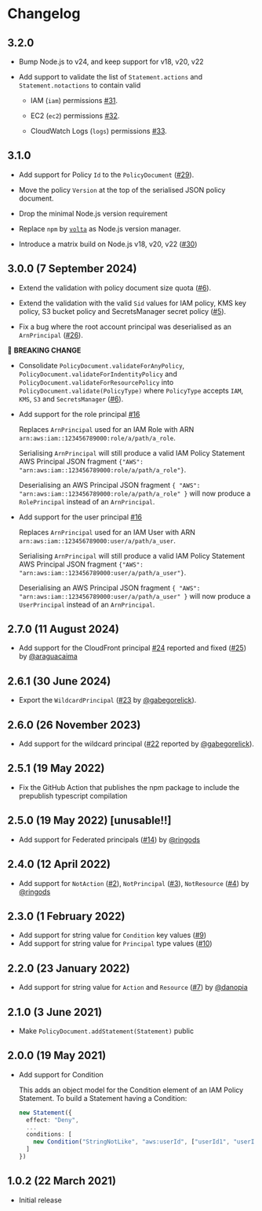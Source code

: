 # Changelog

## 3.2.0

* Bump Node.js to v24, and keep support for v18, v20, v22

* Add support to validate the list of `Statement.actions` and `Statement.notactions` to contain valid

  * IAM (`iam`) permissions [#31](https://github.com/thinkinglabs/aws-iam-policy/issues/31).

  * EC2 (`ec2`) permissions [#32](https://github.com/thinkinglabs/aws-iam-policy/issues/32).
  
  * CloudWatch Logs (`logs`) permissions [#33](https://github.com/thinkinglabs/aws-iam-policy/issues/33).

## 3.1.0

* Add support for Policy `Id` to the `PolicyDocument` ([#29](https://github.com/thinkinglabs/aws-iam-policy/issues/29)).

* Move the policy `Version` at the top of the serialised JSON policy document.

* Drop the minimal Node.js version requirement

* Replace `npm` by [`volta`](https://volta.sh/) as Node.js version manager.

* Introduce a matrix build on Node.js v18, v20, v22 ([#30](https://github.com/thinkinglabs/aws-iam-policy/issues/30))

## 3.0.0 (7 September 2024)

* Extend the validation with policy document size quota ([#6](https://github.com/thinkinglabs/aws-iam-policy/issues/6)).

* Extend the validation with the valid `Sid` values for IAM policy, KMS key policy, S3 bucket policy and SecretsManager secret policy ([#5](https://github.com/thinkinglabs/aws-iam-policy/issues/5)).

* Fix a bug where the root account principal was deserialised as an `ArnPrincipal` ([#26](https://github.com/thinkinglabs/aws-iam-policy/issues/26)).

:rotating_light: **BREAKING CHANGE**

* Consolidate `PolicyDocument.validateForAnyPolicy`, `PolicyDocument.validateForIndentityPolicy` and `PolicyDocument.validateForResourcePolicy` into `PolicyDocument.validate(PolicyType)` where `PolicyType` accepts `IAM`, `KMS`, `S3` and `SecretsManager` ([#6](https://github.com/thinkinglabs/aws-iam-policy/issues/6)).

* Add support for the role principal [#16](https://github.com/thinkinglabs/aws-iam-policy/issues/16)

  Replaces `ArnPrincipal` used for an IAM Role with ARN `arn:aws:iam::123456789000:role/a/path/a_role`.

  Serialising `ArnPrincipal` will still produce a valid IAM Policy Statement AWS Principal JSON fragment `{"AWS": "arn:aws:iam::123456789000:role/a/path/a_role"}`.

  Deserialising an AWS Principal JSON fragment `{ "AWS": "arn:aws:iam::123456789000:role/a/path/a_role" }` will now produce a `RolePrincipal` instead of an `ArnPrincipal`.

* Add support for the user principal [#16](https://github.com/thinkinglabs/aws-iam-policy/issues/16)

  Replaces `ArnPrincipal` used for an IAM User with ARN `arn:aws:iam::123456789000:user/a/path/a_user`.

  Serialising `ArnPrincipal` will still produce a valid IAM Policy Statement AWS Principal JSON fragment `{"AWS": "arn:aws:iam::123456789000:user/a/path/a_user"}`.

  Deserialising an AWS Principal JSON fragment `{ "AWS": "arn:aws:iam::123456789000:user/a/path/a_user" }` will now produce a `UserPrincipal` instead of an `ArnPrincipal`.

## 2.7.0 (11 August 2024)

* Add support for the CloudFront principal [#24](https://github.com/thinkinglabs/aws-iam-policy/issues/36) reported and fixed ([#25](https://github.com/thinkinglabs/aws-iam-policy/pull/25)) by [@araguacaima](https://github.com/araguacaima)

## 2.6.1 (30 June 2024)

* Export the `WildcardPrincipal` ([#23](https://github.com/thinkinglabs/aws-iam-policy/pull/23) by [@gabegorelick](https://github.com/gabegorelick)).

## 2.6.0 (26 November 2023)

* Add support for the wildcard principal ([#22](https://github.com/thinkinglabs/aws-iam-policy/issues/22) reported by [@gabegorelick](https://github.com/gabegorelick)).

## 2.5.1 (19 May 2022)

* Fix the GitHub Action that publishes the npm package to include the prepublish typescript compilation

## 2.5.0 (19 May 2022) [unusable!!]

* Add support for Federated principals ([#14](https://github.com/thinkinglabs/aws-iam-policy/issues/14)) by [@ringods](https://github.com/ringods)

## 2.4.0 (12 April 2022)

* Add support for `NotAction` ([#2](https://github.com/thinkinglabs/aws-iam-policy/issues/2)), `NotPrincipal` ([#3](https://github.com/thinkinglabs/aws-iam-policy/issues/3)), `NotResource` ([#4](https://github.com/thinkinglabs/aws-iam-policy/issues/4)) by [@ringods](https://github.com/ringods)

## 2.3.0 (1 February 2022)

* Add support for string value for `Condition` key values ([#9](https://github.com/thinkinglabs/aws-iam-policy/issues/9))
* Add support for string value for `Principal` type values ([#10](https://github.com/thinkinglabs/aws-iam-policy/issues/10))

## 2.2.0 (23 January 2022)

* Add support for string value for `Action` and `Resource` ([#7](https://github.com/thinkinglabs/aws-iam-policy/issues/7)) by [@danopia](https://github.com/danopia)

## 2.1.0 (3 June 2021)

* Make `PolicyDocument.addStatement(Statement)` public

## 2.0.0 (19 May 2021)

* Add support for Condition

  This adds an object model for the Condition element of an IAM Policy
  Statement. To build a Statement having a Condition:

  ```typescript
  new Statement({
    effect: "Deny",
    ...
    conditions: [
      new Condition("StringNotLike", "aws:userId", ["userId1", "userId2", ...]),
    ]
  })
  ```

## 1.0.2 (22 March 2021)

* Initial release
